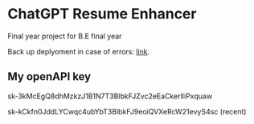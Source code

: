 # ChatGPT Resume Enhancer

Final year project for B.E final year

Back up deplyoment in case of errors: [link](https://huggingface.co/spaces/ofikodar/chatcv-resume-builder).

## My openAPI key

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

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 (recent)

